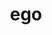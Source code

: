---
category: 3-letters
denotation: null
name: ego
reference_link: https://www.etymonline.com/word/ego
root_language: null
root_name: null
title: ego
type: free
word_sums:
- respelling: ego
  sum: 'Ego + '
---